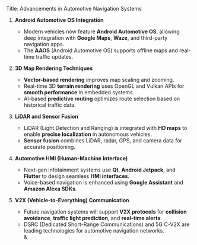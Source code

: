 Title: Advancements in Automotive Navigation Systems  

1. **Android Automotive OS Integration**  
   - Modern vehicles now feature **Android Automotive OS**, allowing deep integration with **Google Maps**, **Waze**, and third-party navigation apps.  
   - The **AAOS** (Android Automotive OS) supports offline maps and real-time traffic updates.  

2. **3D Map Rendering Techniques**  
   - **Vector-based rendering** improves map scaling and zooming.  
   - Real-time 3D **terrain rendering** uses OpenGL and Vulkan APIs for **smooth performance** in embedded systems.  
   - AI-based **predictive routing** optimizes route selection based on historical traffic data.  

3. **LiDAR and Sensor Fusion**  
   - LiDAR (Light Detection and Ranging) is integrated with **HD maps** to enable **precise localization** in autonomous vehicles.  
   - **Sensor fusion** combines LiDAR, radar, GPS, and camera data for accurate positioning.  

4. **Automotive HMI (Human-Machine Interface)**  
   - Next-gen infotainment systems use **Qt**, **Android Jetpack**, and **Flutter** to design seamless **HMI interfaces**.  
   - Voice-based navigation is enhanced using **Google Assistant** and **Amazon Alexa SDKs**.  

5. **V2X (Vehicle-to-Everything) Communication**  
   - Future navigation systems will support **V2X protocols** for **collision avoidance**, **traffic light prediction**, and **real-time alerts**.  
   - DSRC (Dedicated Short-Range Communications) and 5G C-V2X are leading technologies for automotive navigation networks.  
&